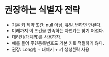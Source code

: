 # 권장하는 식별자 전략
- 기본 키 제약 조건: null 아님, 유일, 변하면 안된다.
- 미래까지 이 조건을 만족하는 자연키는 찾기 어렵다. 
- 대리키(대체키)를 사용하자. 
- 예를 들어 주민등록번호도 기본 키로 적절하기 않다. 
- 권장: Long형 + 대체키 + 키 생성전략 사용